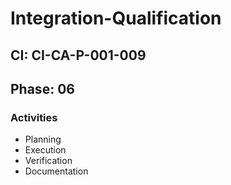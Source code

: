 # Integration-Qualification

## CI: CI-CA-P-001-009
## Phase: 06

### Activities
- Planning
- Execution
- Verification
- Documentation
